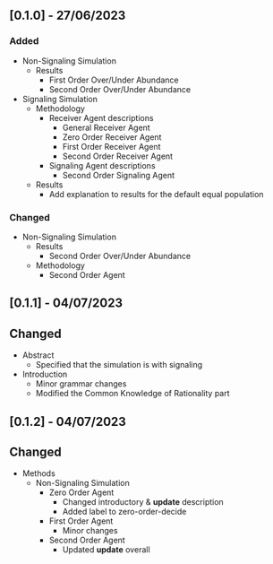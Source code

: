## [0.1.0] - 27/06/2023

### Added

- Non-Signaling Simulation
    - Results
        - First Order Over/Under Abundance
        - Second Order Over/Under Abundance
- Signaling Simulation
    - Methodology
        - Receiver Agent descriptions
            - General Receiver Agent
            - Zero Order Receiver Agent
            - First Order Receiver Agent
            - Second Order Receiver Agent
        - Signaling Agent descriptions
            - Second Order Signaling Agent
    - Results
        - Add explanation to results for the default equal population

### Changed

- Non-Signaling Simulation
    - Results
        - Second Order Over/Under Abundance
    - Methodology
        - Second Order Agent

## [0.1.1] - 04/07/2023

## Changed

- Abstract
    - Specified that the simulation is with signaling
- Introduction
    - Minor grammar changes
    - Modified the Common Knowledge of Rationality part

## [0.1.2] - 04/07/2023

## Changed

- Methods
    - Non-Signaling Simulation
        - Zero Order Agent
            - Changed introductory & **update** description
            - Added label to zero-order-decide
        - First Order Agent
            - Minor changes
        - Second Order Agent
            - Updated **update** overall
        
